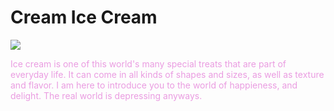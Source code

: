 <!DOCTYPE html>
<html>
  <head>
    <meta charset="utf-8">
    <meta name="viewport" content="width=device-width, initial-scale=1">
    <title>Made with Thimble</title>
    <link rel="stylesheet" href="style.css">
  </head>
  <body>
    <h1>Cream Ice Cream</h1>
    <img src="https://truffle-assets.imgix.net/0575c5e8-kawaii-ice-cream-cones-pc.jpg>">
    <p style="color: #ea9ce1">
     Ice cream is one of this world's many special treats that are part of everyday life. It can come in all kinds of shapes and sizes, as well as texture and flavor. I am here to introduce you to the world of happieness, and delight. The real world is depressing anyways.
    </p>
  </body>
</html>
